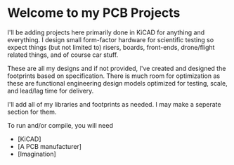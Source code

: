 # Welcome to my PCB Projects

I'll be adding projects here primarily done in KiCAD for anything and everything. I design small form-factor
hardware for scientific testing so expect things (but not limited to) risers, boards, front-ends, drone/flight
related things, and of course car stuff.

These are all my designs and if not provided, I've created and designed the footprints based on specification.
There is much room for optimization as these are functional engineering design models optimized for testing, scale, 
and lead/lag time for delivery.

I'll add all of my libraries and footprints as needed. I may make a seperate section for them.

To run and/or compile, you will need
* [KiCAD]
* [A PCB manufacturer]
* [Imagination]
